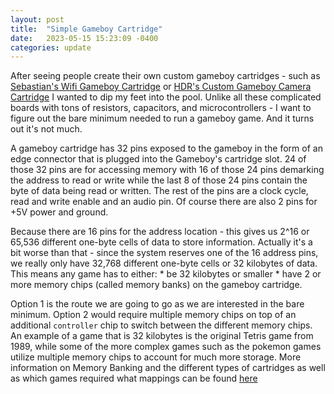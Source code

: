 ```yaml
---
layout: post
title:  "Simple Gameboy Cartridge"
date:   2023-05-15 15:23:09 -0400
categories: update
---
```

After seeing people create their own custom gameboy cartridges - such as [Sebastian's Wifi Gameboy Cartridge](https://there.oughta.be/a/wifi-game-boy-cartridge) or [HDR's Custom Gameboy Camera Cartridge](https://github.com/HDR/Gameboy-Camera-Flashcart) I wanted to dip my feet into the pool. Unlike all these complicated boards with tons of resistors, capacitors, and microcontrollers - I want to figure out the bare minimum needed to run a gameboy game. And it turns out it's not much.

A gameboy cartridge has 32 pins exposed to the gameboy in the form of an edge connector that is plugged into the Gameboy's cartridge slot. 24 of those 32 pins are for accessing memory with 16 of those 24 pins demarking the address to read or write while the last 8 of those 24 pins contain the byte of data being read or written. The rest of the pins are a clock cycle, read and write enable and an audio pin. Of course there are also 2 pins for +5V power and ground.

Because there are 16 pins for the address location - this gives us 2^16 or 65,536 different one-byte cells of data to store information. Actually it's a bit worse than that - since the system reserves one of the 16 address pins, we really only have 32,768 different one-byte cells or 32 kilobytes of data. This means any game has to either:
    * be 32 kilobytes or smaller
    * have 2 or more memory chips (called memory banks) on the gameboy cartridge.

Option 1 is the route we are going to go as we are interested in the bare minimum. Option 2 would require multiple memory chips on top of an additional `controller` chip to switch between the different memory chips. An example of a game that is 32 kilobytes is the original Tetris game from 1989, while some of the more complex games such as the pokemon games utilize multiple memory chips to account for much more storage. More information on Memory Banking and the different types of cartridges as well as which games required what mappings can be found [here](https://gbdev.gg8.se/wiki/articles/Memory_Bank_Controllers)